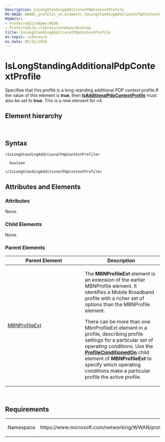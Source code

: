 ```yaml
---
Description: IsLongStandingAdditionalPdpContextProfile
MS-HAID: WWAN\_profile\_v4.element\_IsLongStandingAdditionalPdpContextProfile
MSHAttr:
- PreferredSiteName:MSDN
- PreferredLib:/library/windows/desktop
title: IsLongStandingAdditionalPdpContextProfile
ms.topic: reference
ms.date: 05/31/2018
---
```


# <span id="WWAN_profile_v4.element_IsLongStandingAdditionalPdpContextProfile"></span>IsLongStandingAdditionalPdpContextProfile

Specifies that this profile is a long-standing additional PDP context profile.If the value of this element is **true**, then [**IsAdditionalPdpContextProfile**](https://msdn.microsoft.com/library/Mt156987(v=VS.85).aspx) must also be set to **true**. This is a new element for v4.

## Element hierarchy

[<MBNProfileExt>](element-mbnprofileext.md)  
**<IsLongStandingAdditionalPdpContextProfile>**

## Syntax

``` syntax
<IsLongStandingAdditionalPdpContextProfile>

  boolean

</IsLongStandingAdditionalPdpContextProfile>
```

## <span id="Attributes_and_Elements"></span><span id="attributes_and_elements"></span><span id="ATTRIBUTES_AND_ELEMENTS"></span>Attributes and Elements

### <span id="attributes"></span><span id="ATTRIBUTES"></span>Attributes

None.

### <span id="Child_Elements"></span><span id="child_elements"></span><span id="CHILD_ELEMENTS"></span>Child Elements

None.

### <span id="parent_elements"></span><span id="PARENT_ELEMENTS"></span>Parent Elements

<table>
<colgroup>
<col style="width: 50%" />
<col style="width: 50%" />
</colgroup>
<thead>
<tr class="header">
<th>Parent Element</th>
<th>Description</th>
</tr>
</thead>
<tbody>
<tr class="odd">
<td><a href="element-mbnprofileext">MBNProfileExt</a></td>
<td><p>The <strong>MBNProfileExt</strong> element is an extension of the earlier MBNProfile element. It identifies a Mobile Broadband profile with a richer set of options than the MBNProfile element.</p>
<p>There can be more than one MbnProfileExt element in a profile, describing profile settings for a particular set of operating conditions. Use the <a href="element-profileconditionedon"><strong>ProfileConditionedOn</strong></a> child element of <strong>MBNProfileExt</strong> to specify which operating conditions make a particular profile the active profile.</p></td>
</tr>
</tbody>
</table>

 

## Requirements

<table>
<colgroup>
<col style="width: 50%" />
<col style="width: 50%" />
</colgroup>
<tbody>
<tr class="odd">
<td><p>Namespace</p></td>
<td><p>https://www.microsoft.com/networking/WWAN/profile/v4</p></td>
</tr>
</tbody>
</table>

 

 



